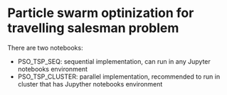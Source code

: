 # Particle swarm optinization for travelling salesman problem

There are two notebooks:

* PSO_TSP_SEQ: sequential implementation, can run in any Jupyter notebooks environment
* PSO_TSP_CLUSTER: parallel implementation, recommended to run in cluster that has Jupyther notebooks environment
